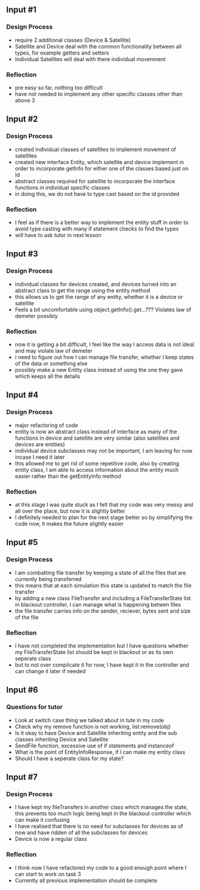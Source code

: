 ## Input #1

### Design Process

- require 2 additional classes (Device & Satellite)
- Satellite and Device deal with the common functionality between all types,
  for example getters and setters
- Individual Satellites will deal with there individual movemnent

### Reflection

- pre easy so far, nothing too difficult
- have not needed to implement any other specific classes other than above 3

## Input #2

### Design Process

- created individual classes of satellites to implement movement of satellites
- created new interface Entity, which satellite and device implement in order
  to incorporate getInfo for either one of the classes based just on Id
- abstract classes required for satellite to incorporate the
  interface functions in individual specific classes
- in doing this, we do not have to type cast based on the id provided

### Reflection

- I feel as if there is a better way to implement the entity stuff in order to
  avoid type casting with many if statement checks to find the types
- will have to ask tutor in next lesson

## Input #3

### Design Process

- individual classes for devices created, and devices turned into an abstract
  class to get the range using the entity method
- this allows us to get the range of any entity, whether it is a device or
  satellite
- Feels a bit uncomfortable using object.getInfo().get...??? Violates law of
  demeter possibly

### Reflection

- now it is getting a bit difficult, I feel like the way I access data is not
  ideal and may violate law of demeter
- I need to figure out how I can manage file transfer, whether I keep states of
  the data or something else
- possibly make a new Entity class instead of using the one they gave which keeps
  all the details

## Input #4

### Design Process

- major refactoring of code
- entity is now an abstract class instead of interface as many of the functions in
  device and satellite are very similar (also satellites and devices are entities)
- individual device subclasses may not be important, I am leaving for now incase I
  need it later
- this allowed me to get rid of some repetitive code, also by creating entity class,
  I am able to access information about the entity much easier rather than the
  getEntityInfo method

### Reflection

- at this stage I was quite stuck as I felt that my code was very messy and all
  over the place, but now it is slightly better
- I definitely needed to plan for the next stage better so by simplifying the code
  now, it makes the future slightly easier

## Input #5

### Design Process

- I am combatting file transfer by keeping a state of all the files that are
  currently being transferred
- this means that at each simulation this state is updated to match the file transfer
- by adding a new class FileTransfer and including a FileTransferState list in
  blackout controller, I can manage what is happening betwen files
- the file transfer carries info on the sender, reciever, bytes sent and size of the
  file

### Reflection

- I have not completed the implementation but I have questions whether my
  FileTransferState list should be kept in blackout or as its own seperate class
- but to not over complicate it for now, I have kept it in the controller and
  can change it later if needed

## Input #6

### Questions for tutor

- Look at switch case thing we talked about in tute in my code
- Check why my remove function is not working, list.remove(obj)
- Is it okay to have Device and Satellite inheriting entity and the sub
  classes inheriting Device and Satellite
- SendFile function, excessive use of if statements and instanceof
- What is the point of EntityInfoResponse, if I can make my entity class
- Should I have a seperate class for my state?

## Input #7

### Design Process

- I have kept my fileTransfers in another class which manages the state, this prevents
  too much logic being kept in the blackout controller which can make it confusing
- I have realised that there is no need for subclasses for devices as of now and have
  ridden of all the subclasses for devices
- Device is now a regular class

### Reflection

- I think now I have refactored my code to a good enough point where I can start to
  work on task 3
- Currently all previous implementation should be complete
